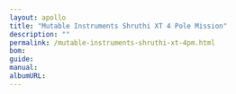 ```yaml
---
layout: apollo
title: "Mutable Instruments Shruthi XT 4 Pole Mission"
description: ""
permalink: /mutable-instruments-shruthi-xt-4pm.html
bom: 
guide: 
manual: 
albumURL:
---
```

